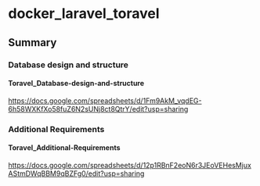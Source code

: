 # docker_laravel_toravel

## Summary

### Database design and structure

#### Toravel_Database-design-and-structure
https://docs.google.com/spreadsheets/d/1Fm9AkM_vqdEG-6h58WXKfXo58fuZ6N2sUNj8ct8QtrY/edit?usp=sharing

### Additional Requirements

#### Toravel_Additional-Requirements
https://docs.google.com/spreadsheets/d/12p1RBnF2eoN6r3JEoVEHesMjuxAStmDWqBBM9qBZFg0/edit?usp=sharing
